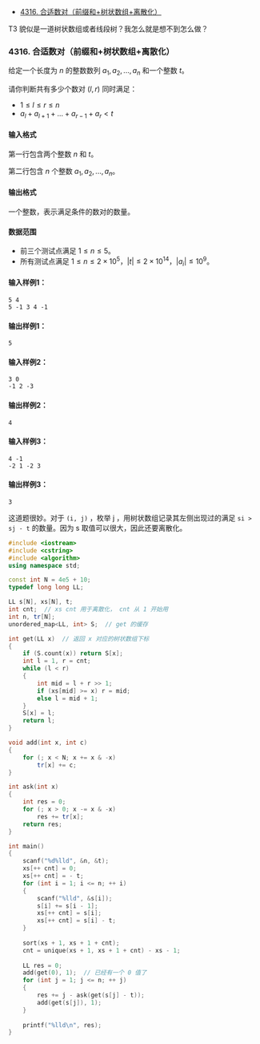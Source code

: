 
<!-- @import "[TOC]" {cmd="toc" depthFrom=1 depthTo=6 orderedList=false} -->

<!-- code_chunk_output -->

- [4316. 合适数对（前缀和+树状数组+离散化）](#4316-合适数对前缀和树状数组离散化)

<!-- /code_chunk_output -->

T3 貌似是一道树状数组或者线段树？我怎么就是想不到怎么做？

### 4316. 合适数对（前缀和+树状数组+离散化）

给定一个长度为 $n$ 的整数数列 $a_1,a_2,...,a_n$ 和一个整数 $t$。

请你判断共有多少个数对 $(l,r)$ 同时满足：

- $1 \le l \le r \le n$
- $a_l+a_{l+1}+...+a_{r-1}+a_r<t$

<h4>输入格式</h4>

第一行包含两个整数 $n$ 和 $t$。

第二行包含 $n$ 个整数 $a_1,a_2,...,a_n$。

<h4>输出格式</h4>

一个整数，表示满足条件的数对的数量。

<h4>数据范围</h4>

- 前三个测试点满足 $1 \le n \le 5$。
- 所有测试点满足 $1 \le n \le 2 \times 10^5$，$|t| \le 2 \times 10^{14}$，$|a_i| \le 10^9$。

<h4>输入样例1：</h4>

```
5 4
5 -1 3 4 -1
```

<h4>输出样例1：</h4>

```
5
```

<h4>输入样例2：</h4>

```
3 0
-1 2 -3
```

<h4>输出样例2：</h4>

```
4
```

<h4>输入样例3：</h4>

```
4 -1
-2 1 -2 3
```

<h4>输出样例3：</h4>

```
3
```

这道题很妙。对于 `(i, j)` ，枚举 j ，用树状数组记录其左侧出现过的满足 `si > sj - t` 的数量。因为 s 取值可以很大，因此还要离散化。

```cpp
#include <iostream>
#include <cstring>
#include <algorithm>
using namespace std;

const int N = 4e5 + 10;
typedef long long LL;

LL s[N], xs[N], t;
int cnt;  // xs cnt 用于离散化， cnt 从 1 开始用
int n, tr[N];
unordered_map<LL, int> S;  // get 的缓存

int get(LL x)  // 返回 x 对应的树状数组下标
{
    if (S.count(x)) return S[x];
    int l = 1, r = cnt;
    while (l < r)
    {
        int mid = l + r >> 1;
        if (xs[mid] >= x) r = mid;
        else l = mid + 1;
    }
    S[x] = l;
    return l;
}

void add(int x, int c)
{
    for (; x < N; x += x & -x)
        tr[x] += c;
}

int ask(int x)
{
    int res = 0;
    for (; x > 0; x -= x & -x)
        res += tr[x];
    return res;
}

int main()
{
    scanf("%d%lld", &n, &t);
    xs[++ cnt] = 0;
    xs[++ cnt] = - t;
    for (int i = 1; i <= n; ++ i)
    {
        scanf("%lld", &s[i]);
        s[i] += s[i - 1];
        xs[++ cnt] = s[i];
        xs[++ cnt] = s[i] - t;
    }
    
    sort(xs + 1, xs + 1 + cnt);
    cnt = unique(xs + 1, xs + 1 + cnt) - xs - 1;
    
    LL res = 0;
    add(get(0), 1);  // 已经有一个 0 值了
    for (int j = 1; j <= n; ++ j)
    {
        res += j - ask(get(s[j] - t));
        add(get(s[j]), 1);
    }
    
    printf("%lld\n", res);
}
```
